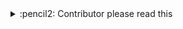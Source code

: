 <!-- See https://github.com/check-spelling/check-spelling/wiki/Configuration-Examples%3A-advice --> <!-- markdownlint-disable MD033 MD041 -->
<details>
<summary>
:pencil2: Contributor please read this
</summary>
By default the suggested command will add the listed items to the <code>.github/actions/spelling/expect.txt</code>. <b>This is not allways desired!</b>

If a listed items is
* ... **misspelled**, then please *correct* them instead of changing the spell checker configuration.
* ... an *actual* word/term that has a high probability of showing up in future contributions, please add it to [`.github/actions/spelling/allow`](https://github.com/canonical/ubuntu-mir/tree/main/.github/actions/spelling/allow).
* ... an term/word that just you use or shouldn't generally be accepted, please add it to [`.github/actions/spelling/expect.txt`](https://github.com/canonical/ubuntu-mir/tree/main/.github/actions/spelling/expect.txt).

See the `README.md` in each directory for more information.

:microscope: You can test your commits **without** *appending* to a PR by creating a new branch with that extra change and pushing it to your fork. The [check-spelling](https://github.com/marketplace/actions/check-spelling) action will run in response to your **push** – it doesn't require an open pull request. By using such a branch, you can limit the number of typos your peers see you make. :wink:

</details>
